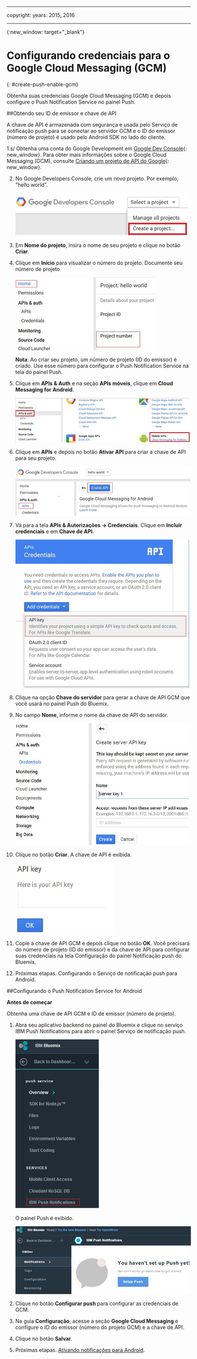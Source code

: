 
---

copyright:
 years: 2015, 2016

---

{:new_window: target="_blank"}
# Configurando credenciais para o Google Cloud Messaging (GCM)
{: #create-push-enable-gcm}

Obtenha suas credenciais Google Cloud Messaging (GCM) e
depois configure o Push
        Notification Service no painel Push.

##Obtendo seu ID de emissor e chave de API

A chave de API é armazenada com segurança e usada pelo Serviço de notificação push
para se conectar ao servidor GCM e o ID do emissor (número de projeto) é usado pelo
Android SDK no lado do cliente.

1.s/ Obtenha uma conta do Google Development em
[Google Dev
Console](https://console.developers.google.com/start){: new_window}. Para obter mais informações sobre o Google Cloud Messaging
(GCM), consulte [Criando
um projeto de API do Google](https://developers.google.com/console/help/new/){: new_window}.

2. No Google Developers Console, crie um novo projeto. Por
exemplo, "hello
                        world".

	![Criar Projeto](images/gcm_createproject.jpg)

3. Em **Nome do projeto**, insira o nome de
seu projeto e clique no botão **Criar**.
4. Clique em **Início** para visualizar o número
do projeto. Documente seu número de projeto.

	![número do projeto GCM](images/gcm_projectnumber.jpg)

	**Nota**: Ao criar seu projeto, um número de projeto (ID
do emissor) é criado. Use esse número para configurar o Push
Notification Service na tela do painel Push.

5. Clique em **APIs & Auth** e na seção **APIs
móveis**, clique em **Cloud Messaging for Android**.

	![APIs ](images/gcm_mobileapi.jpg)

6. Clique em **APIs** e depois no botão
**Ativar API** para criar a chave de API para
seu projeto.

	![Ativar API ](images/gcm_enable_api.jpg)

7. Vá para a tela **APIs & Autorizações ->
Credenciais**. Clique em **Incluir
credenciais** e em **Chave de API**.

	![Credenciais de API](images/api_credentials.jpg)

8. Clique na opção **Chave do servidor**
para gerar a chave de API GCM que você usará no painel Push do Bluemix.
9. No campo **Nome**, informe o nome da chave de API do servidor.

	![chave do servidor GCM](images/gcm_serverkey.jpg)

10. Clique no botão **Criar**.
A chave de API
é exibida.

	![chave de API GCM](images/gcm_apikey.jpg)

11. Copie a chave de API GCM e depois clique no botão **OK**. Você
precisará do número de projeto (ID do emissor) e da chave de API para configurar
suas credenciais na tela Configuração do painel Notificação push do Bluemix.
12. Próximas etapas. Configurando o Serviço de notificação push para Android.

##Configurando o Push Notification Service for Android

**Antes de começar**

Obtenha uma chave de API GCM e ID de emissor
(número de projeto).

1. Abra seu aplicativo backend no painel do Bluemix e clique no serviço IBM Push
Notifications para abrir o painel Serviço de notificação push.


	![painel Push](images/bluemixdashboard_push.jpg)

	O painel Push é exibido.

	![Configuração de push](images/setup_push_main.jpg)

2. Clique no botão **Configurar push** para
configurar as credenciais de GCM.
1. Na guia **Configuração**, acesse a seção **Google
Cloud Messaging** e configure o ID do emissor (número do projeto GCM) e a chave
de API.

4. Clique no botão **Salvar**.
5. Próximas etapas. [Ativando notificações para Android](c_enable_push.html).
